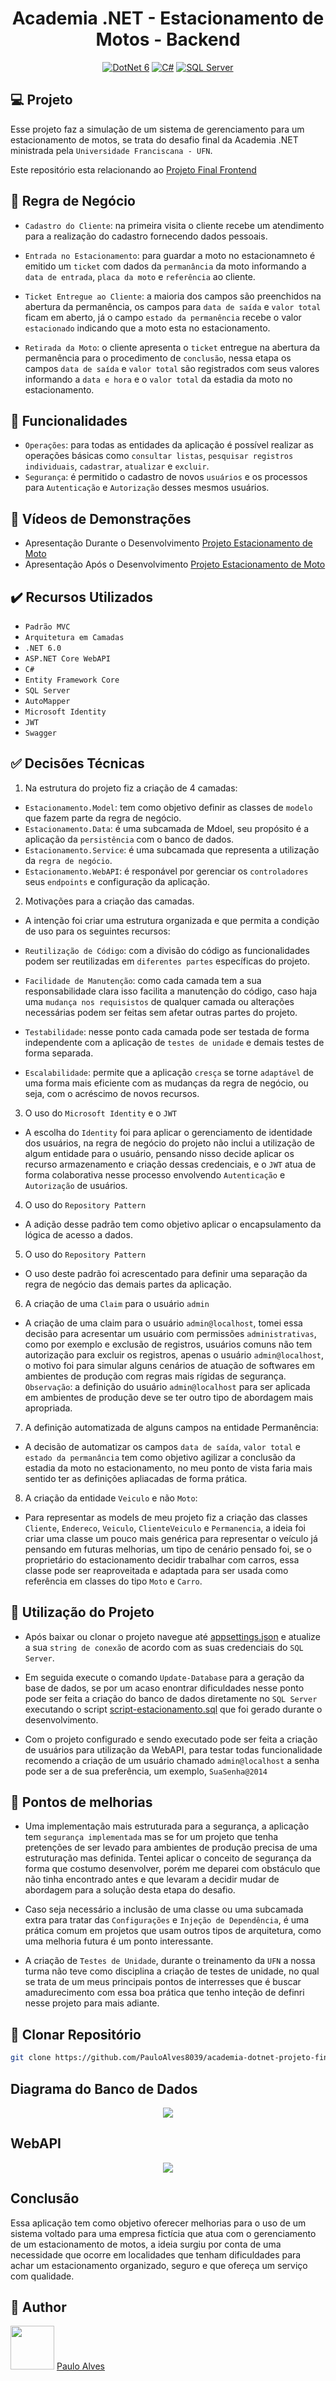 <h1 align="center">Academia .NET - Estacionamento de Motos - Backend</h1>

<p align="center">
  <a href="https://learn.microsoft.com/pt-br/dotnet/"><img alt="DotNet 6" src="https://img.shields.io/badge/.NET-5C2D91?logo=.net&logoColor=white&style=for-the-badge" /></a>
  <a href="https://learn.microsoft.com/pt-br/dotnet/csharp/programming-guide/"><img alt="C#" src="https://img.shields.io/badge/C%23-239120?logo=c-sharp&logoColor=white&style=for-the-badge" /></a>
  <a href="https://www.microsoft.com/pt-br/sql-server/sql-server-downloads"><img alt="SQL Server" src="https://img.shields.io/badge/Microsoft%20SQL%20Server-CC2927?style=for-the-badge&logo=microsoft%20sql%20server&logoColor=white" /></a>
</p>

## :computer: Projeto

Esse projeto faz a simulação de um sistema de gerenciamento para um estacionamento de motos, se trata do desafio final da Academia .NET ministrada pela `Universidade Franciscana - UFN`.

Este repositório esta relacionando ao [Projeto Final Frontend](https://github.com/PauloAlves8039/academia-dotnet-projeto-final-frontend)

## :blue_book: Regra de Negócio

- `Cadastro do Cliente`: na primeira visita o cliente recebe um atendimento para a realização do cadastro fornecendo dados pessoais. 

- `Entrada no Estacionamento`: para guardar a moto no estacionamneto é emitido um `ticket` com dados da `permanância` da moto informando a `data de entrada`, `placa da moto` e `referência` ao cliente.

-  `Ticket Entregue ao Cliente`: a maioria dos campos são preenchidos na abertura da permanência, os campos para `data de saída` e `valor total` ficam em aberto, já o campo `estado da permanência` recebe o valor `estacionado` indicando que a moto esta no estacionamento. 

-  `Retirada da Moto`: o cliente apresenta o `ticket` entregue na abertura da permanência para o procedimento de `conclusão`, nessa etapa os campos `data de saída` e `valor total` são registrados com seus valores informando a `data e hora` e o `valor total` da estadia da moto no estacionamento.  

## :hammer: Funcionalidades

- ``Operações``: para todas as entidades da aplicação é possível realizar as operações básicas como `consultar listas`, `pesquisar registros individuais`, `cadastrar`, `atualizar` e `excluir`. 
- ``Segurança``: é permitido o cadastro de novos `usuários` e os processos para `Autenticação` e `Autorização` desses mesmos usuários. 

## :movie_camera: Vídeos de Demonstrações

- Apresentação Durante o Desenvolvimento [Projeto Estacionamento de Moto](https://www.youtube.com/watch?v=H34bsYdyjhU&t=281s)
- Apresentação Após o Desenvolvimento [Projeto Estacionamento de Moto](https://www.youtube.com/watch?v=6eEUoA9NbTg&t=489s)

## ✔️ Recursos Utilizados

- `Padrão MVC`
- `Arquitetura em Camadas`
- `.NET 6.0`
- `ASP.NET Core WebAPI`
- `C#`
- `Entity Framework Core`
- `SQL Server`
- `AutoMapper`
- `Microsoft Identity`
- `JWT`
- `Swagger`

## :white_check_mark: Decisões Técnicas

1. Na estrutura do projeto fiz a criação de 4 camadas:

- `Estacionamento.Model`: tem como objetivo definir as classes de `modelo` que fazem parte da regra de negócio.
- `Estacionamento.Data`: é uma subcamada de Mdoel, seu propósito é a aplicação da `persistência` com o banco de dados.
- `Estacionamento.Service`: é uma subcamada que representa a utilização da `regra de negócio`.
- `Estacionamento.WebAPI`: é responável por gerenciar os `controladores` seus `endpoints` e configuração da aplicação.

2. Motivações para a criação das camadas.

- A intenção foi criar uma estrutura organizada e que permita a condição de uso para os seguintes recursos:  

- `Reutilização de Código`: com a divisão do código as funcionalidades podem ser reutilizadas em `diferentes partes` específicas do projeto.
- `Facilidade de Manutenção`: como cada camada tem a sua responsabilidade clara isso facilita a manutenção do código, caso haja uma `mudança nos requisistos` de qualquer camada ou alterações necessárias podem ser feitas sem afetar outras partes do projeto.
- `Testabilidade`: nesse ponto cada camada pode ser testada de forma independente com a aplicação de `testes de unidade` e demais testes de forma separada.
- `Escalabilidade`: permite que a aplicação `cresça` se torne `adaptável` de uma forma mais eficiente com as mudanças da regra de negócio, ou seja, com o acréscimo de novos recursos.

3. O uso do `Microsoft Identity` e o `JWT`

- A escolha do `Identity` foi para aplicar o gerenciamento de identidade dos usuários, na regra de negócio do projeto não inclui a utilização de algum entidade para o usuário, pensando nisso decide aplicar os recurso armazenamento e criação dessas credenciais, e o `JWT` atua de forma colaborativa nesse processo envolvendo `Autenticação` e `Autorização` de usuários.

4. O uso do `Repository Pattern`

- A adição desse padrão tem como objetivo aplicar o encapsulamento da lógica de acesso a dados.

5. O uso do `Repository Pattern`

- O uso deste padrão foi acrescentado para definir uma separação da regra de negócio das demais partes da aplicação.

6. A criação de uma `Claim` para o usuário `admin`

- A criação de uma claim para o usuário `admin@localhost`, tomei essa decisão para acresentar um usuário com permissões `administrativas`, como por exemplo e exclusão de registros, usuários comuns não tem autorização para excluir os registros, apenas o usuário `admin@localhost`, o motivo foi para simular alguns cenários de atuação de softwares em ambientes de produção com regras mais rígidas de segurança. `Observação`: a definição do usuário `admin@localhost` para ser aplicada em ambientes de produção deve se ter outro tipo de abordagem mais apropriada.

7. A definição automatizada de alguns campos na entidade Permanência:

- A decisão de automatizar os campos `data de saída`, `valor total` e `estado da permanância` tem como objetivo agilizar a conclusão da estadia da moto no estacionamento, no meu ponto de vista faria mais sentido ter as definições apliacadas de forma prática. 

8. A criação da entidade `Veiculo` e não `Moto`:

- Para representar as models de meu projeto fiz a criação das classes `Cliente`, `Endereco`, `Veiculo`, `ClienteVeiculo` e `Permanencia`, a ideia foi criar uma classe um pouco mais genérica para representar o veículo já pensando em futuras melhorias, um tipo de cenário pensado foi, se o proprietário do estacionamento decidir trabalhar com carros, essa classe pode ser reaproveitada e adaptada para ser usada como referência em classes do tipo `Moto` e `Carro`.    

## :wrench: Utilização do Projeto

- Após baixar ou clonar o projeto navegue até [appsettings.json](https://github.com/PauloAlves8039/academia-dotnet-projeto-final-backend/blob/master/src/Estacionamento.WebAPI/appsettings.json) e atualize a sua `string de conexão` de acordo com as suas credenciais do `SQL Server`.

- Em seguida execute o comando `Update-Database` para a geração da base de dados, se por um acaso enontrar dificuldades nesse ponto pode ser feita a criação do banco de dados diretamente no `SQL Server` executando o script [script-estacionamento.sql](https://github.com/PauloAlves8039/academia-dotnet-projeto-final-backend/blob/master/Recursos/Banco%20de%20Dados/Script%20do%20Banco%20de%20Dados/script-estacionamento.sql) que foi gerado durante o desenvolvimento.

- Com o projeto configurado e sendo executado pode ser feita a criação de usuários para utilização da WebAPI, para testar todas funcionalidade recomendo a criação de um usuário chamado `admin@localhost` a senha pode ser a de sua preferência, um exemplo, `SuaSenha@2014`

## :muscle: Pontos de melhorias

- Uma implementação mais estruturada para a segurança, a aplicação tem `segurança implementada` mas se for um projeto que tenha pretenções de ser levado para ambientes de produção precisa de uma estruturação mas definida. Tentei aplicar o conceito de segurança da forma que costumo desenvolver, porém me deparei com obstáculo que não tinha encontrado antes e que levaram a decidir mudar de abordagem para a solução desta etapa do desafio.   

- Caso seja necessário a inclusão de uma classe ou uma subcamada extra para tratar das `Configurações` e `Injeção de Dependência`, é uma prática comum em projetos que usam outros tipos de arquitetura, como uma melhoria futura é um ponto interessante.

- A criação de `Testes de Unidade`, durante o treinamento da `UFN` a nossa turma não teve como disciplina a criação de testes de unidade, no qual se trata de um meus principais pontos de interresses que é buscar amadurecimento com essa boa prática que tenho inteção de definri nesse projeto para mais adiante.       

## :floppy_disk: Clonar Repositório

```bash
git clone https://github.com/PauloAlves8039/academia-dotnet-projeto-final-backend.git
```

## Diagrama do Banco de Dados

<p align="center"> <img src="https://github.com/PauloAlves8039/academia-dotnet-projeto-final-backend/blob/master/Recursos/Diagrama/diagrama-estacionamento-de-motos.PNG" /></p>

## WebAPI

<p align="center"> <img src="https://github.com/PauloAlves8039/academia-dotnet-projeto-final-backend/blob/master/Recursos/Screenshots/webapi.PNG" /></p>
  
## Conclusão

Essa aplicação tem como objetivo oferecer melhorias para o uso de um sistema voltado para uma empresa fictícia que atua com o gerenciamento de um estacionamento de motos, a ideia surgiu por conta de uma necessidade que ocorre em localidades que tenham dificuldades para achar um estacionamento organizado, seguro e que ofereça um serviço com qualidade. 

## :boy: Author

<a href="https://github.com/PauloAlves8039"><img src="https://avatars.githubusercontent.com/u/57012714?v=4" width=70></a>
[Paulo Alves](https://github.com/PauloAlves8039)
